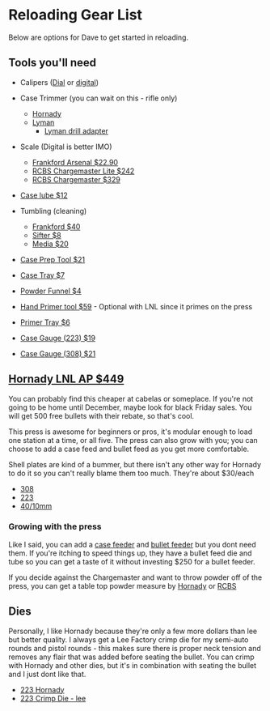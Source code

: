 # Reloading Gear List

Below are options for Dave to get started in reloading. 

## Tools you'll need

- Calipers ([Dial](https://www.amazon.com/Shop-Fox-D3208-Fractional-Caliper/dp/B00012XCR0/ref=sr_1_18?ie=UTF8&qid=1538398697&sr=8-18&keywords=dial+calipers) or [digital](https://www.amazon.com/Neiko-01407A-Electronic-Digital-Stainless/dp/B000GSLKIW/ref=sr_1_4?ie=UTF8&qid=1538398697&sr=8-4&keywords=dial+calipers))

- Case Trimmer (you can wait on this - rifle only)
	- [Hornady ](https://www.amazon.com/Hornady-050140-Lock-Case-Trimmer/dp/B000PD6QJ6/ref=sr_1_4?ie=UTF8&qid=1538398863&sr=8-4&keywords=case+trimmer)
	- [Lyman](https://www.amazon.com/Lyman-Universal-Trimmer-Pilot-Multi-Pack/dp/B000N8JZL4/ref=sr_1_6?ie=UTF8&qid=1538398863&sr=8-6&keywords=case+trimmer)
		- [Lyman drill adapter](https://www.amazon.com/Lyman-7862001-Power-Adapter-Trimmers/dp/B000N8LTHC/ref=sr_1_18?ie=UTF8&qid=1538398863&sr=8-18&keywords=case+trimmer)
		
- Scale (Digital is better IMO)
	- [Frankford Arsenal $22.90](https://www.amazon.com/Frankford-Arsenal-Digital-Reloading-Display/dp/B002BDOHNA/ref=sr_1_2_sspa?ie=UTF8&qid=1538399017&sr=8-2-spons&keywords=reloading+scale&psc=1)
	- [RCBS Chargemaster Lite $242](https://www.amazon.com/RCBS-Scales-Chargemaster-Lite-Vac-US/dp/B01MSBJCU5/ref=sr_1_3?ie=UTF8&qid=1538399097&sr=8-3&keywords=Chargemaster)
	- [RCBS Chargemaster $329](https://www.amazon.com/RCBS-98923-Combo-110V-AC-Chargemaster/dp/B00139UC6O/ref=sr_1_2?ie=UTF8&qid=1538399097&sr=8-2&keywords=Chargemaster)
- [Case lube $12](https://www.amazon.com/Hornady-99913-Shot-Spray-Aerosol/dp/B01MUCBJ5D?SubscriptionId=AKIAILSHYYTFIVPWUY6Q&tag=duckduckgo-d-20&linkCode=xm2&camp=2025&creative=165953&creativeASIN=B01MUCBJ5D)

- Tumbling (cleaning)
	- [Frankford $40](https://www.amazon.com/dp/B001MYGLJC/ref=sspa_dk_detail_3?psc=1&pd_rd_i=B001MYGLJC&pf_rd_m=ATVPDKIKX0DER&pf_rd_p=f52e26da-1287-4616-824b-efc564ff75a4&pf_rd_r=2TAKQ223AXC80Q4382K6&pd_rd_wg=TokiK&pf_rd_s=desktop-dp-sims&pf_rd_t=40701&pd_rd_w=zrwnq&pf_rd_i=desktop-dp-sims&pd_rd_r=d7bcb2b6-c57a-11e8-9084-47b0b2b8c51c)
	- [Sifter $8](https://www.amazon.com/Frankford-Arsenal-Quick-N-EZ-Separator-Reloading/dp/B004J4F09O/ref=pd_bxgy_200_img_2?_encoding=UTF8&pd_rd_i=B004J4F09O&pd_rd_r=e572ad91-c57a-11e8-a709-598374602c47&pd_rd_w=uimjJ&pd_rd_wg=tnJdc&pf_rd_i=desktop-dp-sims&pf_rd_m=ATVPDKIKX0DER&pf_rd_p=6725dbd6-9917-451d-beba-16af7874e407&pf_rd_r=PKRVCCS25307YTWMB77Z&pf_rd_s=desktop-dp-sims&pf_rd_t=40701&psc=1&refRID=PKRVCCS25307YTWMB77Z)
	- [Media $20](https://www.amazon.com/Frankford-Arsenal-Tumbler-Reloading-Shooting/dp/B0063GTFXS/ref=pd_bxgy_200_img_3?_encoding=UTF8&pd_rd_i=B0063GTFXS&pd_rd_r=e572ad91-c57a-11e8-a709-598374602c47&pd_rd_w=uimjJ&pd_rd_wg=tnJdc&pf_rd_i=desktop-dp-sims&pf_rd_m=ATVPDKIKX0DER&pf_rd_p=6725dbd6-9917-451d-beba-16af7874e407&pf_rd_r=PKRVCCS25307YTWMB77Z&pf_rd_s=desktop-dp-sims&pf_rd_t=40701&psc=1&refRID=PKRVCCS25307YTWMB77Z)

- [Case Prep Tool $21](https://www.amazon.com/dp/B004MCMCYE/ref=sspa_dk_detail_6?psc=1&pd_rd_i=B004MCMCYE&pf_rd_m=ATVPDKIKX0DER&pf_rd_p=f52e26da-1287-4616-824b-efc564ff75a4&pf_rd_r=SS4GFDDHNXTMEZ6EQN0B&pd_rd_wg=PM60t&pf_rd_s=desktop-dp-sims&pf_rd_t=40701&pd_rd_w=oTpyh&pf_rd_i=desktop-dp-sims&pd_rd_r=46e0b182-c57b-11e8-8c28-31baa6c91175)

- [Case Tray $7](https://www.amazon.com/Universal-Ammo-Loading-Tray-tray/dp/B07G825T2M/ref=pd_sbs_200_13?_encoding=UTF8&pd_rd_i=B07G825T2M&pd_rd_r=90df1bea-c57b-11e8-a709-598374602c47&pd_rd_w=H0pVC&pd_rd_wg=ni3NF&pf_rd_i=desktop-dp-sims&pf_rd_m=ATVPDKIKX0DER&pf_rd_p=0bb14103-7f67-4c21-9b0b-31f42dc047e7&pf_rd_r=CK0NM4ABVNMQCQD27BDA&pf_rd_s=desktop-dp-sims&pf_rd_t=40701&refRID=CK0NM4ABVNMQCQD27BDA)

- [Powder Funnel $4](https://www.amazon.com/Hornady-Powder-Funnel-22-45-Caliber/dp/B000PD1XI0/ref=pd_bxgy_200_img_3?_encoding=UTF8&pd_rd_i=B000PD1XI0&pd_rd_r=beb93c80-c57b-11e8-a3f5-a953cb310f5f&pd_rd_w=Pdfil&pd_rd_wg=nXeZR&pf_rd_i=desktop-dp-sims&pf_rd_m=ATVPDKIKX0DER&pf_rd_p=6725dbd6-9917-451d-beba-16af7874e407&pf_rd_r=D1K23EWRM3VNAFH782BE&pf_rd_s=desktop-dp-sims&pf_rd_t=40701&psc=1&refRID=D1K23EWRM3VNAFH782BE)

- [Hand Primer tool $59](https://www.amazon.com/RCBS-90201-Universal-Hand-Priming/dp/B000KKB86A/ref=pd_sbs_200_43?_encoding=UTF8&pd_rd_i=B000KKB86A&pd_rd_r=d4fdc473-c57b-11e8-a709-598374602c47&pd_rd_w=St3Rc&pd_rd_wg=iUr4Y&pf_rd_i=desktop-dp-sims&pf_rd_m=ATVPDKIKX0DER&pf_rd_p=0bb14103-7f67-4c21-9b0b-31f42dc047e7&pf_rd_r=C4262H0DVWC77C3GHMK1&pf_rd_s=desktop-dp-sims&pf_rd_t=40701&psc=1&refRID=C4262H0DVWC77C3GHMK1) - Optional with LNL since it primes on the press

- [Primer Tray $6](https://www.amazon.com/RCBS-09480-Primer-Tray-2/dp/B000N8HW3M/ref=pd_sbs_200_58?_encoding=UTF8&pd_rd_i=B000N8HW3M&pd_rd_r=061b2954-c57c-11e8-82f0-0d90845ff108&pd_rd_w=i7F4N&pd_rd_wg=boSz1&pf_rd_i=desktop-dp-sims&pf_rd_m=ATVPDKIKX0DER&pf_rd_p=0bb14103-7f67-4c21-9b0b-31f42dc047e7&pf_rd_r=291W6G4K09VHZSYGBY38&pf_rd_s=desktop-dp-sims&pf_rd_t=40701&psc=1&refRID=291W6G4K09VHZSYGBY38)

- [Case Gauge (223) $19](https://www.amazon.com/Lyman-7832323-Reloading-Length-Headspace/dp/B001RI7A66/ref=pd_sbs_200_49?_encoding=UTF8&pd_rd_i=B001RI7A66&pd_rd_r=aa6a7f09-c57d-11e8-85d4-ef9f8da44be6&pd_rd_w=7XdhT&pd_rd_wg=C79d7&pf_rd_i=desktop-dp-sims&pf_rd_m=ATVPDKIKX0DER&pf_rd_p=0bb14103-7f67-4c21-9b0b-31f42dc047e7&pf_rd_r=MGA42EJB05YW10XY3CQW&pf_rd_s=desktop-dp-sims&pf_rd_t=40701&psc=1&refRID=MGA42EJB05YW10XY3CQW)

- [Case Gauge (308) $21](https://www.amazon.com/dp/B002RJURSM/ref=sspa_dk_detail_5?psc=1&pd_rd_i=B002RJURSM&pf_rd_m=ATVPDKIKX0DER&pf_rd_p=f52e26da-1287-4616-824b-efc564ff75a4&pf_rd_r=GTKQGCVFPZ8Z4RTRRS7B&pd_rd_wg=htImM&pf_rd_s=desktop-dp-sims&pf_rd_t=40701&pd_rd_w=tEUvT&pf_rd_i=desktop-dp-sims&pd_rd_r=e4b2b14d-c57d-11e8-a709-598374602c47)




## [Hornady LNL AP $449](https://www.amazon.com/RCBS-09480-Primer-Tray-2/dp/B000N8HW3M/ref=pd_sbs_200_58?_encoding=UTF8&pd_rd_i=B000N8HW3M&pd_rd_r=061b2954-c57c-11e8-82f0-0d90845ff108&pd_rd_w=i7F4N&pd_rd_wg=boSz1&pf_rd_i=desktop-dp-sims&pf_rd_m=ATVPDKIKX0DER&pf_rd_p=0bb14103-7f67-4c21-9b0b-31f42dc047e7&pf_rd_r=291W6G4K09VHZSYGBY38&pf_rd_s=desktop-dp-sims&pf_rd_t=40701&psc=1&refRID=291W6G4K09VHZSYGBY38)

You can probably find this cheaper at cabelas or someplace. If you're not going to be home until December, maybe look for black Friday sales. You will get 500 free bullets with their rebate, so that's cool.

This press is awesome for beginners or pros, it's modular enough to load one station at a time, or all five. The press can also grow with you; you can choose to add a case feed and bullet feed as you get more comfortable. 

Shell plates are kind of a bummer, but there isn't any other way for Hornady to do it so you can't really blame them too much. They're about $30/each

- [308](https://www.amazon.com/HORNADY-Lock-N-Load-Progressive-Press-392601/dp/B000PD682Q/ref=sr_1_1?s=sporting-goods&ie=UTF8&qid=1538400064&sr=1-1&keywords=Hornady+shell+plate)
- [223](https://www.amazon.com/Hornady-392616-Lock-N-Load-Improved-Shell/dp/B000PD004S/ref=sr_1_2?s=sporting-goods&ie=UTF8&qid=1538400064&sr=1-2&keywords=Hornady+shell+plate)
- [40/10mm](https://www.amazon.com/Hornady-392610-Lock-N-Load-Improved-Shell/dp/B000PD5U2A/ref=sr_1_6?s=sporting-goods&ie=UTF8&qid=1538400064&sr=1-6&keywords=Hornady+shell+plate)

### Growing with the press

Like I said, you can add a [case feeder](https://www.cabelas.com/product/Hornady-reg-Automatic-Case-Feeder/740060.uts) and [bullet feeder](https://www.cabelas.com/catalog/product.jsp?productId=1170752&type=product&WT.z_btnclk=YMAL-1170752&WT.z_pg_ref=prd740060) but you dont need them. If you're itching to speed things up, they have a bullet feed die and tube so you can get a taste of it without investing $250 for a bullet feeder.

If you decide against the Chargemaster and want to throw powder off of the press, you can get a table top powder measure by [Hornady](https://www.amazon.com/dp/B000PD1XDA/ref=sspa_dk_detail_2?psc=1&pd_rd_i=B000PD1XDA&pf_rd_m=ATVPDKIKX0DER&pf_rd_p=f52e26da-1287-4616-824b-efc564ff75a4&pf_rd_r=DFV6HB1DSWMFGS2BR9Q3&pd_rd_wg=c0wQL&pf_rd_s=desktop-dp-sims&pf_rd_t=40701&pd_rd_w=rORqg&pf_rd_i=desktop-dp-sims&pd_rd_r=3d1d4dd2-c57b-11e8-a797-fb4807d2b29c) or [RCBS](https://www.amazon.com/RCBS-Uniflow-Powder-Measure/dp/B00YQEAYXY/ref=pd_sbs_200_4?_encoding=UTF8&pd_rd_i=B00YQEAYXY&pd_rd_r=46e0b182-c57b-11e8-8c28-31baa6c91175&pd_rd_w=hYFir&pd_rd_wg=PM60t&pf_rd_i=desktop-dp-sims&pf_rd_m=ATVPDKIKX0DER&pf_rd_p=0bb14103-7f67-4c21-9b0b-31f42dc047e7&pf_rd_r=SS4GFDDHNXTMEZ6EQN0B&pf_rd_s=desktop-dp-sims&pf_rd_t=40701&refRID=SS4GFDDHNXTMEZ6EQN0B)

## Dies
Personally, I like Hornady because they're only a few more dollars than lee but better quality. I always get a Lee Factory crimp die for my semi-auto rounds and pistol rounds - this makes sure there is proper neck tension and removes any flair that was added before seating the bullet. You can crimp with Hornady and other dies, but it's in combination with seating the bullet and I just dont like that. 

- [223 Hornady](https://www.amazon.com/Hornady-546228-Remington-Reloading-Two-Die/dp/B000PD6PO2/ref=sr_1_5?ie=UTF8&qid=1538400937&sr=8-5&keywords=223+reloading+dies)
- [223 Crimp Die - lee](https://www.amazon.com/LEE-PRECISION-223-Factory-Crimp/dp/B000N8LFPI/ref=sr_1_18?ie=UTF8&qid=1538400937&sr=8-18&keywords=223+reloading+dies)